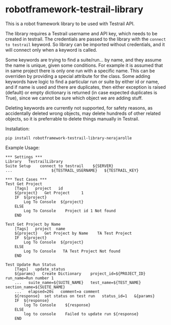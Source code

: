 # robotframework-testrail-library

This is a robot framework library to be used with Testrail API.

The library requires a Testrail username and API key, which needs to be created in testrail. The credentials are passed to the library with the `connect to testrail` keyword. So library can be imported without credentials, and it will connect only when a keyword is called.

Some keywords are trying to find a suite/run... by name, and they assume the name is unique, given some conditions. For example it is assumed that in same project there is only one run with a specific name. This can be overriden by providing a special attribute for the class. Some adding keywords have logic to find a particular run or suite by either id or name, and if name is used and there are duplicates, then either exception is raised (default) or empty dictionary is returned (in case expected duplicates is True), since we cannot be sure which object we are adding stuff.

Deleting keywords are currently not supported, for safety reasons, as accidentally deleted wrong objects, may delete hundreds of other related objects, so it is preferrable to delete things manually in Testrail.

Installation:
```
pip install robotframework-testrail-library-nerajarolle
```

Example Usage:
```
*** Settings ***
Library   TestrailLibrary  
Suite Setup    connect to testrail    ${SERVER}   
...                 ${TESTRAIL_USERNAME}   ${TESTRAIL_KEY}

*** Test Cases ***
Test Get Project
    [Tags]   project   id
    ${project}   Get Project     1 
    IF  ${project}
        Log To Console  ${project}
    ELSE
        Log To Console    Project id 1 Not found  
    END

Test Get Project by Name
    [Tags]   project  name
    ${project}   Get Project by Name    TA Test Project  
    IF  ${project}
        Log To Console  ${project}
    ELSE
        Log To Console   TA Test Project Not found  
    END

Test Update Run Status 
    [Tags]   update_status
    ${params}   Create Dictionary    project_id=${PROJECT_ID}   run_name=Run number 1  
    ...   suite_name=${SUITE_NAME}   test_name=${TEST_NAME}   section_name=${SUITE_NAME}
    ...   elapsed=20s   comment=a comment   
    ${response}  set status on test run   status_id=1   &{params}  
    IF  ${response}
        log To Console    ${response}
    ELSE 
        log to console    Failed to update run ${response}
    END  

```

